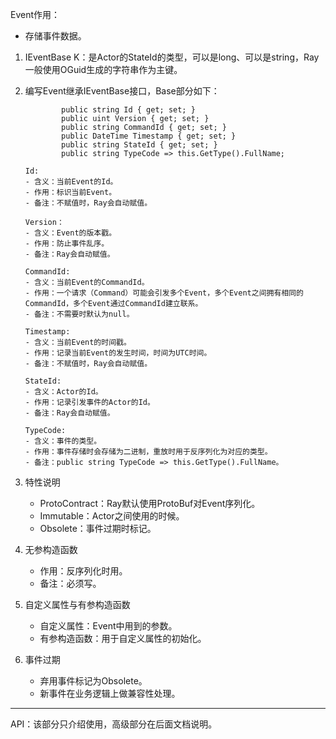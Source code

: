 Event作用：
- 存储事件数据。
1. IEventBase<K>
    K：是Actor的StateId的类型，可以是long、可以是string，Ray一般使用OGuid生成的字符串作为主键。

2. 编写Event继承IEventBase<K>接口，Base部分如下：

    ```
            public string Id { get; set; }
            public uint Version { get; set; }
            public string CommandId { get; set; }
            public DateTime Timestamp { get; set; }
            public string StateId { get; set; }
            public string TypeCode => this.GetType().FullName;
    ```
    ```
    Id:
    - 含义：当前Event的Id。
    - 作用：标识当前Event。
    - 备注：不赋值时，Ray会自动赋值。
    
    Version：
    - 含义：Event的版本戳。
    - 作用：防止事件乱序。
    - 备注：Ray会自动赋值。
    
    CommandId:
    - 含义：当前Event的CommandId。
    - 作用：一个请求（Command）可能会引发多个Event，多个Event之间拥有相同的CommandId，多个Event通过CommandId建立联系。
    - 备注：不需要时默认为null。
    
    Timestamp:
    - 含义：当前Event的时间戳。
    - 作用：记录当前Event的发生时间，时间为UTC时间。
    - 备注：不赋值时，Ray会自动赋值。
    
    StateId:
    - 含义：Actor的Id。
    - 作用：记录引发事件的Actor的Id。
    - 备注：Ray会自动赋值。
    
    TypeCode:
    - 含义：事件的类型。
    - 作用：事件存储时会存储为二进制，重放时用于反序列化为对应的类型。
    - 备注：public string TypeCode => this.GetType().FullName。
    
    ```
3. 特性说明
    - ProtoContract：Ray默认使用ProtoBuf对Event序列化。
    - Immutable：Actor之间使用的时候。
    - Obsolete：事件过期时标记。
4. 无参构造函数
    - 作用：反序列化时用。
    - 备注：必须写。
5. 自定义属性与有参构造函数
    - 自定义属性：Event中用到的参数。
    - 有参构造函数：用于自定义属性的初始化。
6. 事件过期
    - 弃用事件标记为Obsolete。
    - 新事件在业务逻辑上做兼容性处理。

---
API：该部分只介绍使用，高级部分在后面文档说明。